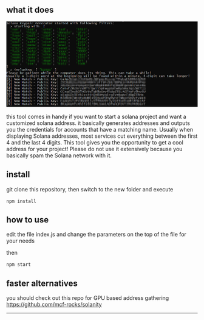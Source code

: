 ## what it does

![](screenshot.png)

this tool comes in handy if you want to start a solana project and want a customized solana address.
it basically generates addresses and outputs you the credentials for accounts that have a matching name.
Usually when displaying Solana addresses, most services cut everything between the first 4 and the last 4 digits.
This tool gives you the opportunity to get a cool address for your project!
Please do not use it extensively because you basically spam the Solana network with it.

## install


git clone this repository, then switch to the new folder and execute

```
npm install
```


## how to use

edit the file index.js and change the parameters on the top of the file for your needs

then
```
npm start
```

## faster alternatives

you should check out this repo for GPU based address gathering
https://github.com/mcf-rocks/solanity


___
